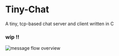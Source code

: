 # Tiny-Chat
A tiny, tcp-based chat server and client written in C



### wip !!

<!-- -->
![message flow overview](https://imgur.com/aDMuw1y.png)